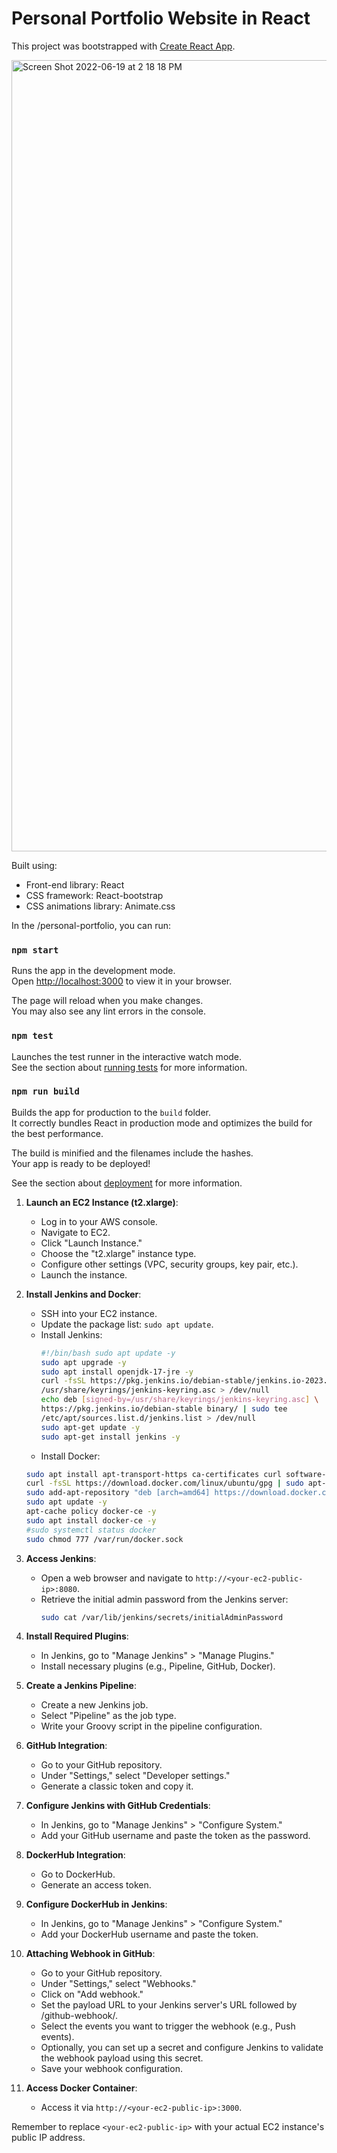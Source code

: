 # Personal Portfolio Website in React

This project was bootstrapped with [Create React App](https://github.com/facebook/create-react-app).

<img width="1266" alt="Screen Shot 2022-06-19 at 2 18 18 PM" src="https://user-images.githubusercontent.com/50160672/174933373-1ba6cadf-1c9a-48c3-aa58-984d0bd62d82.png">

Built using:

- Front-end library: React
- CSS framework: React-bootstrap
- CSS animations library: Animate.css

In the /personal-portfolio, you can run:

### `npm start`

Runs the app in the development mode.\
Open [http://localhost:3000](http://localhost:3000) to view it in your browser.

The page will reload when you make changes.\
You may also see any lint errors in the console.

### `npm test`

Launches the test runner in the interactive watch mode.\
See the section about [running tests](https://facebook.github.io/create-react-app/docs/running-tests) for more information.

### `npm run build`

Builds the app for production to the `build` folder.\
It correctly bundles React in production mode and optimizes the build for the best performance.

The build is minified and the filenames include the hashes.\
Your app is ready to be deployed!

See the section about [deployment](https://facebook.github.io/create-react-app/docs/deployment) for more information.


1. **Launch an EC2 Instance (t2.xlarge)**:
   - Log in to your AWS console.
   - Navigate to EC2.
   - Click "Launch Instance."
   - Choose the "t2.xlarge" instance type.
   - Configure other settings (VPC, security groups, key pair, etc.).
   - Launch the instance.

2. **Install Jenkins and Docker**:
   - SSH into your EC2 instance.
   - Update the package list: `sudo apt update`.
   - Install Jenkins: 
     ```bash
     #!/bin/bash sudo apt update -y
     sudo apt upgrade -y
     sudo apt install openjdk-17-jre -y
     curl -fsSL https://pkg.jenkins.io/debian-stable/jenkins.io-2023.key | sudo tee \
     /usr/share/keyrings/jenkins-keyring.asc > /dev/null
     echo deb [signed-by=/usr/share/keyrings/jenkins-keyring.asc] \
     https://pkg.jenkins.io/debian-stable binary/ | sudo tee
     /etc/apt/sources.list.d/jenkins.list > /dev/null
     sudo apt-get update -y
     sudo apt-get install jenkins -y

     ```
   - Install Docker:
    ```bash sudo apt update -y
    sudo apt install apt-transport-https ca-certificates curl software-properties-common -y
    curl -fsSL https://download.docker.com/linux/ubuntu/gpg | sudo apt-key add -
    sudo add-apt-repository "deb [arch=amd64] https://download.docker.com/linux/ubuntu bionic stable" -y
    sudo apt update -y
    apt-cache policy docker-ce -y
    sudo apt install docker-ce -y
    #sudo systemctl status docker
    sudo chmod 777 /var/run/docker.sock

3. **Access Jenkins**:
   - Open a web browser and navigate to `http://<your-ec2-public-ip>:8080`.
   - Retrieve the initial admin password from the Jenkins server:
     ```bash
     sudo cat /var/lib/jenkins/secrets/initialAdminPassword
     ```

4. **Install Required Plugins**:
   - In Jenkins, go to "Manage Jenkins" > "Manage Plugins."
   - Install necessary plugins (e.g., Pipeline, GitHub, Docker).

5. **Create a Jenkins Pipeline**:
   - Create a new Jenkins job.
   - Select "Pipeline" as the job type.
   - Write your Groovy script in the pipeline configuration.

6. **GitHub Integration**:
   - Go to your GitHub repository.
   - Under "Settings," select "Developer settings."
   - Generate a classic token and copy it.

7. **Configure Jenkins with GitHub Credentials**:
   - In Jenkins, go to "Manage Jenkins" > "Configure System."
   - Add your GitHub username and paste the token as the password.

8. **DockerHub Integration**:
   - Go to DockerHub.
   - Generate an access token.

9. **Configure DockerHub in Jenkins**:
   - In Jenkins, go to "Manage Jenkins" > "Configure System."
   - Add your DockerHub username and paste the token.
     
10. **Attaching Webhook in GitHub**:
    - Go to your GitHub repository.
    - Under "Settings," select "Webhooks."
    - Click on "Add webhook."
    - Set the payload URL to your Jenkins server's URL followed by /github-webhook/.
    - Select the events you want to trigger the webhook (e.g., Push events).
    - Optionally, you can set up a secret and configure Jenkins to validate the webhook payload using this secret.
    - Save your webhook configuration.
11. **Access Docker Container**:
    - Access it via `http://<your-ec2-public-ip>:3000`.

Remember to replace `<your-ec2-public-ip>` with your actual EC2 instance's public IP address.
